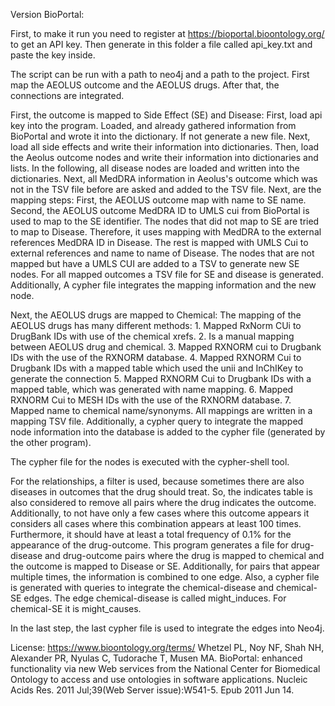 Version BioPortal: 

First, to make it run you need to register at https://bioportal.bioontology.org/ to get an API key. Then generate in this folder a file called api_key.txt and paste the key inside.


The script can be run with a path to neo4j and a path to the project.
First map the AEOLUS outcome and the AEOLUS drugs. After that, the connections are integrated.

First, the outcome is mapped to Side Effect (SE) and Disease:
    First, load api key into the program.
    Loaded, and already gathered information from BioPortal and wrote it into the dictionary. If not generate a new file.
    Next, load all side effects and write their information into dictionaries.
    Then, load the Aeolus outcome nodes and write their information into dictionaries and lists.
    In the following, all disease nodes are loaded and written into the dictionaries.
    Next, all MedDRA information in Aeolus's outcome which was not in the TSV file before are asked and added to the TSV file.
    Next,  are the mapping steps:
        First, the AEOLUS outcome map with name to SE name.
        Second, the AEOLUS outcome MedDRA ID to UMLS cui from BioPortal is used to map to the SE identifier.
        The nodes that did not map to SE are tried to map to Disease. Therefore, it uses mapping with MedDRA to the external references MedDRA ID in Disease. 
        The rest is mapped with UMLS Cui to external references and name to name of Disease. 
        The nodes that are not mapped but have a UMLS CUI are added to a TSV to generate new SE nodes.
    For all mapped outcomes a TSV file for SE and disease is generated. Additionally, A cypher file integrates the mapping information and the new node.

Next, the AEOLUS drugs are mapped to Chemical:
    The mapping of the AEOLUS drugs has many different methods:
    1. Mapped RxNorm CUi to DrugBank IDs with use of the chemical xrefs.
    2. Is a manual mapping between AEOLUS drug and chemical.
    3. Mapped RXNORM cui to Drugbank IDs with the use of the RXNORM database.
    4. Mapped RXNORM Cui to Drugbank IDs with a mapped table which used the unii and InChIKey to generate the connection
    5. Mapped RXNORM Cui to Drugbank IDs with a mapped table, which was generated with name mapping. 
    6. Mapped RXNORM Cui to MESH IDs with the use of the RXNORM database.
    7. Mapped name to chemical name/synonyms.
    All mappings are written in a mapping TSV file. Additionally, a cypher query to integrate the mapped node information into the database is added to the cypher file (generated by the other program).

The cypher file for the nodes is executed with the cypher-shell tool.

For the relationships, a filter is used, because sometimes there are also diseases in outcomes that the drug should treat.
So, the indicates table is also considered to remove all pairs where the drug indicates the outcome.
Additionally, to not have only a few cases where this outcome appears it considers all cases where this combination appears at least 100 times.
Furthermore, it should have at least a total frequency of 0.1% for the appearance of the drug-outcome. 
This program generates a file for drug-disease and drug-outcome pairs where the drug is mapped to chemical and the outcome is mapped to Disease or SE.
Additionally, for pairs that appear multiple times, the information is combined to one edge. Also, a cypher file is generated with queries to integrate the chemical-disease and chemical-SE edges. The edge chemical-disease is called might_induces. For chemical-SE it is might_causes.

In the last step, the last cypher file is used to integrate the edges into Neo4j.


License: https://www.bioontology.org/terms/
Whetzel PL, Noy NF, Shah NH, Alexander PR, Nyulas C, Tudorache T, Musen MA. BioPortal: enhanced functionality via new Web services from the National Center for Biomedical Ontology to access and use ontologies in software applications. Nucleic Acids Res. 2011 Jul;39(Web Server issue):W541-5. Epub 2011 Jun 14.
